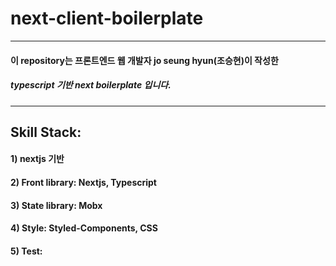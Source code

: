 # next-client-boilerplate

---

#### 이 repository는 프론트엔드 웹 개발자 jo seung hyun(조승현)이 작성한

##### typescript 기반 next boilerplate 입니다.

---

## Skill Stack:

#### 1) nextjs 기반

#### 2) Front library: Nextjs, Typescript

#### 3) State library: Mobx

#### 4) Style: Styled-Components, CSS

#### 5) Test:
